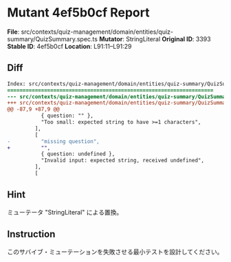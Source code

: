 # Mutant 4ef5b0cf Report

**File**: src/contexts/quiz-management/domain/entities/quiz-summary/QuizSummary.spec.ts
**Mutator**: StringLiteral
**Original ID**: 3393
**Stable ID**: 4ef5b0cf
**Location**: L91:11–L91:29

## Diff

```diff
Index: src/contexts/quiz-management/domain/entities/quiz-summary/QuizSummary.spec.ts
===================================================================
--- src/contexts/quiz-management/domain/entities/quiz-summary/QuizSummary.spec.ts	original
+++ src/contexts/quiz-management/domain/entities/quiz-summary/QuizSummary.spec.ts	mutated #3393
@@ -87,9 +87,9 @@
           { question: "" },
           "Too small: expected string to have >=1 characters",
         ],
         [
-          "missing question",
+          "",
           { question: undefined },
           "Invalid input: expected string, received undefined",
         ],
         [
```

## Hint

ミューテータ "StringLiteral" による置換。

## Instruction

このサバイブ・ミューテーションを失敗させる最小テストを設計してください。
